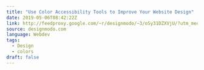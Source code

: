 ```yaml
---
title: "Use Color Accessibility Tools to Improve Your Website Design"
date: 2019-05-06T08:42:22Z
link: http://feedproxy.google.com/~r/designmodo/~3/oSy31DZXVjU/?utm_medium=RSS&utm_source=news.12bit.vn
source: designmodo.com
language: Webdev
tags:
  - Design
  - colors
draft: false
---
```

